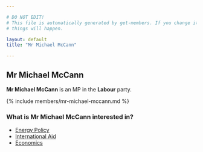 ```yaml
---

# DO NOT EDIT!
# This file is automatically generated by get-members. If you change it, bad
# things will happen.

layout: default
title: "Mr Michael McCann"

---
```


## Mr Michael McCann

**Mr Michael McCann** is an MP in the **Labour** party.

{% include members/mr-michael-mccann.md %}

### What is Mr Michael McCann interested in?


* [Energy Policy](/interests/energy-policy.html)
* [International Aid](/interests/international-aid.html)
* [Economics](/interests/economics.html)

